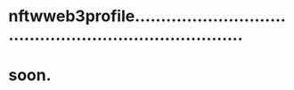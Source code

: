 # nftwweb3profile..........................................................................
# soon.
